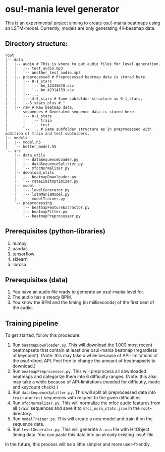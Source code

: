 # osu!-mania level generator
This is an experimental project aiming to create osu!-mania beatmaps using an LSTM-model. Currently, models are only generating 4K-beatmap data.

## Directory structure:
```
root
|-- data
|   |-- audio # This is where to put audio files for level generation.
|   |   |-- test_audio.mp3
|   |   `-- another_test_audio.mp3
|   |-- preprocessed # Preprocessed beatmap data is stored here.
|   |   |-- 0-1_stars
|   |   |   |-- bm_12345678.csv
|   |   |   `-- bm_42314159.csv
|   |   |-- ...
|   |   |-- 4-5_stars # Same subfolder structure as 0-1_stars.
|   |   `--5_stars_plus # ^
|   |-- raw # Raw beatmap data.
|   `-- sequences # Generated sequence data is stored here.
|       |-- 0-1_stars
|       |   |-- train
|       |   `-- test
|       `-- ... # Same subfolder structure as in preprocessed with addition of train and test subfolders.
|-- models
|   |-- model.h5
|   `-- better_model.h5
`-- src
    |-- data_utils
    |   |-- dataSequenceLoader.py
    |   |-- dataSequenceSplitter.py
    |   `-- mfccNormalizer.py
    |-- download_utils
    |   |-- beatmapDownloader.py
    |   `-- rateLimitOptimizer.py
    |-- model
    |   |-- levelGenerator.py
    |   |-- lstmManiaModel.py
    |   `-- modelTrainer.py
    `-- preprocessing
        |-- beatmapFeatureExtractor.py
        |-- beatmapFilter.py
        `-- beatmapPreprocessor.py
```

## Prerequisites (python-libraries)
1. numpy
2. pandas
3. tensorflow
4. sklearn
5. librosa

## Prerequisites (data)
1. You have an audio file ready to generate an osu!-mania level for.
2. The audio has a steady BPM.
3. You know the BPM and the timing (in milliseconds) of the first beat of the audio.


## Training pipeline
To get started, follow this procedure:
1. Run ```beatmapDownloader.py```. This will download the 1.000 most recent beatmapsets that contain at least one osu!-mania beatmap (regardless of keycount). (Note: this may take a while because of API-limitations of the osu!-direct API. Feel free to change the amount of beatmapsets to download.)
2. Run ```beatmapPreprocessor.py```. This will preprocess all downloaded beatmaps and categorize them into 6 difficulty ranges. (Note: this also may take a while because of API-limitations (needed for difficutly, mode and keycount check).)
3. Run ```dataSequenceSplitter.py```. This will split all preprocessed data into ```train``` and ```test``` sequences with respect to the given difficulties.
4. Run ```mfccNormalizer.py```. This will normalize the mfcc audio features from all ```train``` sequences and save it to ```mfcc_norm_stats.json``` in the ```root```-directory.
5. Run ```modelTrainer.py```. This will create a new model and train it on the sequence data.
6. Run ```levelGenerator.py```. This will generate a ```.osu``` file with HitObject timing data. You can paste this data into an already existing .osu!-file.

In the future, this process will be a little simpler and more user-friendly.
